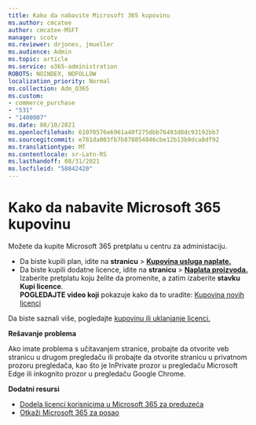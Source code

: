 ```yaml
---
title: Kako da nabavite Microsoft 365 kupovinu
ms.author: cmcatee
author: cmcatee-MSFT
manager: scotv
ms.reviewer: drjones, jmueller
ms.audience: Admin
ms.topic: article
ms.service: o365-administration
ROBOTS: NOINDEX, NOFOLLOW
localization_priority: Normal
ms.collection: Adm_O365
ms.custom:
- commerce_purchase
- "531"
- "1400007"
ms.date: 08/10/2021
ms.openlocfilehash: 61070576e6961a40f275dbb76493d8dc93192bb7
ms.sourcegitcommit: e781da003fb7b878854846cbe12b13b9dca8df92
ms.translationtype: MT
ms.contentlocale: sr-Latn-RS
ms.lasthandoff: 08/31/2021
ms.locfileid: "58842420"
---
```

# <a name="how-to-make-a-microsoft-365-purchase"></a>Kako da nabavite Microsoft 365 kupovinu

Možete da kupite Microsoft 365 pretplatu u centru za administaciju.
  
- Da biste kupili plan, idite na **stranicu** \> **[Kupovina usluga naplate.](https://go.microsoft.com/fwlink/p/?linkid=868433)**
- Da biste kupili dodatne licence, idite na **stranicu** \> **[Naplata proizvoda.](https://go.microsoft.com/fwlink/p/?linkid=842054)** Izaberite pretplatu koju želite da promenite, a zatim izaberite **stavku Kupi licence**.\
**POGLEDAJTE video koji** pokazuje kako da to uradite: [Kupovina novih licenci](https://go.microsoft.com/fwlink/p/?linkid=2154857)
  
Da biste saznali više, pogledajte [kupovinu ili uklanjanje licenci.](https://docs.microsoft.com/microsoft-365/commerce/licenses/buy-licenses)

**Rešavanje problema**

Ako imate problema s učitavanjem stranice, probajte da otvorite veb stranicu u drugom pregledaču ili probajte da otvorite stranicu u privatnom prozoru pregledača, kao što je InPrivate prozor u pregledaču Microsoft Edge ili inkognito prozor u pregledaču Google Chrome.

**Dodatni resursi**
  
- [Dodela licenci korisnicima u Microsoft 365 za preduzeća](https://docs.microsoft.com/microsoft-365/admin/add-users/add-users)
- [Otkaži Microsoft 365 za posao](https://docs.microsoft.com/microsoft-365/commerce/subscriptions/cancel-your-subscription)